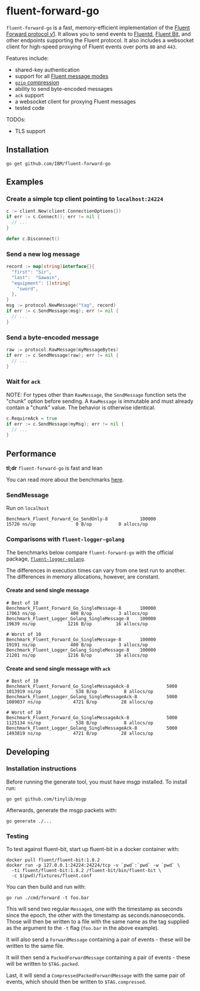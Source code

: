 # fluent-forward-go

`fluent-forward-go` is a fast, memory-efficient implementation of the [Fluent Forward protocol v1](https://github.com/fluent/fluentd/wiki/Forward-Protocol-Specification-v1). It allows you to send events to [Fluentd](https://www.fluentd.org/), [Fluent Bit](https://fluentbit.io/), and other endpoints supporting the Fluent protocol. It also includes a websocket client for high-speed proxying of Fluent events over ports `80` and `443`.

Features include:

- shared-key authentication
- support for all [Fluent message modes](https://github.com/fluent/fluentd/wiki/Forward-Protocol-Specification-v1#message-modes)
- [`gzip` compression](https://github.com/fluent/fluentd/wiki/Forward-Protocol-Specification-v1#compressedpackedforward-mode)
- ability to send byte-encoded messages
- `ack` support
- a websocket client for proxying Fluent messages
- tested code

TODOs:

- TLS support

## Installation

```shell
go get github.com/IBM/fluent-forward-go
```

## Examples

### Create a simple tcp client pointing to `localhost:24224`

```go
c := client.New(client.ConnectionOptions{})
if err := c.Connect(); err != nil {
  // ...
}

defer c.Disconnect()
```

### Send a new log message

```go
record := map[string]interface{}{
  "first": "Sir",
  "last":  "Gawain",
  "equipment": []string{
    "sword",
  },
}
msg := protocol.NewMessage("tag", record)
if err := c.SendMessage(msg); err != nil {
  // ...
}
```

### Send a byte-encoded message

```go
raw := protocol.RawMessage(myMessageBytes)
if err := c.SendMessage(raw); err != nil {
  // ...
}
```

### Wait for `ack`

NOTE: For types other than `RawMessage`, the `SendMessage` function sets the "chunk" option before sending. A `RawMessage` is immutable and must already contain a "chunk" value. The behavior is otherwise identical.

```go
c.RequireAck = true
if err := c.SendMessage(myMsg); err != nil {
  // ...
}
```

## Performance

**tl;dr** `fluent-forward-go` is fast and lean

You can read more about the benchmarks [here](cmd/bm/README.md).

### SendMessage

Run on `localhost`

```shell
Benchmark_Fluent_Forward_Go_SendOnly-8            100000             15726 ns/op               0 B/op          0 allocs/op
```

### Comparisons with `fluent-logger-golang`

The benchmarks below compare `fluent-forward-go` with the official package, [`fluent-logger-golang`](https://github.com/fluent/fluent-logger-golang).

The differences in execution times can vary from one test run to another. The differences in memory allocations, however, are constant.

#### Create and send single message

```shell
# Best of 10
Benchmark_Fluent_Forward_Go_SingleMessage-8       100000             17063 ns/op             400 B/op          3 allocs/op
Benchmark_Fluent_Logger_Golang_SingleMessage-8    100000             19639 ns/op            1216 B/op         16 allocs/op

# Worst of 10
Benchmark_Fluent_Forward_Go_SingleMessage-8       100000             19191 ns/op             400 B/op          3 allocs/op
Benchmark_Fluent_Logger_Golang_SingleMessage-8    100000             21201 ns/op            1216 B/op         16 allocs/op
```

#### Create and send single message with `ack`

```shell
# Best of 10
Benchmark_Fluent_Forward_Go_SingleMessageAck-8              5000           1013919 ns/op             538 B/op          8 allocs/op
Benchmark_Fluent_Logger_Golang_SingleMessageAck-8           5000           1089037 ns/op            4721 B/op         28 allocs/op

# Worst of 10
Benchmark_Fluent_Forward_Go_SingleMessageAck-8              5000           1125134 ns/op             538 B/op          8 allocs/op
Benchmark_Fluent_Logger_Golang_SingleMessageAck-8           5000           1493819 ns/op            4721 B/op         28 allocs/op
```

## Developing

### Installation instructions

Before running the generate tool, you must have msgp installed.  To install run:

```shell
go get github.com/tinylib/msgp
```

Afterwards, generate the msgp packets with:

```shell
go generate ./...
```

### Testing

To test against fluent-bit, start up fluent-bit in a docker container with:

```shell
docker pull fluent/fluent-bit:1.8.2
docker run -p 127.0.0.1:24224:24224/tcp -v `pwd`:`pwd` -w `pwd` \
  -ti fluent/fluent-bit:1.8.2 /fluent-bit/bin/fluent-bit \
  -c $(pwd)/fixtures/fluent.conf
```

You can then build and run with:

```shell
go run ./cmd/forward -t foo.bar
```

This will send two regular `Message`s, one with the timestamp as seconds since
the epoch, the other with the timestamp as seconds.nanoseconds.  Those will
then be written to a file with the same name as the tag supplied as the argument
to the `-t` flag (`foo.bar` in the above example).

It will also send a `ForwardMessage` containing a pair of events - these will be
written to the same file.

It will then send a `PackedForwardMessage` containing a pair of events - these
will be written to `$TAG.packed`.

Last, it will send a `CompressedPackedForwardMessage` with the same pair of events, which should then be written to `$TAG.compressed`.

